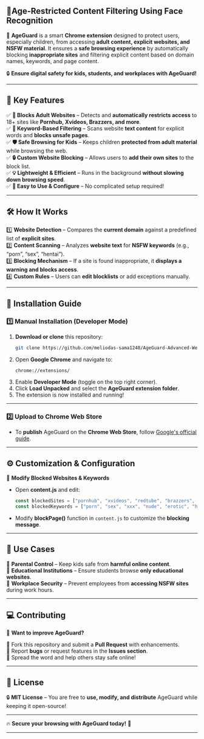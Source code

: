 ## 🔞**Age-Restricted Content Filtering Using Face Recognition**  

🚀 **AgeGuard** is a smart **Chrome extension** designed to protect users, especially children, from accessing **adult content, explicit websites, and NSFW material**. It ensures a **safe browsing experience** by automatically blocking **inappropriate sites** and filtering explicit content based on domain names, keywords, and page content.  

🔒 **Ensure digital safety for kids, students, and workplaces with AgeGuard!**  

---

## 🌟 **Key Features**  

✅ **🚫 Blocks Adult Websites** – Detects and **automatically restricts access** to 18+ sites like **Pornhub, Xvideos, Brazzers, and more**.  
✅ **📜 Keyword-Based Filtering** – Scans website **text content** for explicit words and **blocks unsafe pages**.  
✅ **🛡️ Safe Browsing for Kids** – Keeps children **protected from adult material** while browsing the web.  
✅ **🔒 Custom Website Blocking** – Allows users to **add their own sites** to the block list.  
✅ **💡 Lightweight & Efficient** – Runs in the background **without slowing down browsing speed**.  
✅ **🔧 Easy to Use & Configure** – No complicated setup required!  

---

## 🛠 **How It Works**  

1️⃣ **Website Detection** – Compares the **current domain** against a predefined list of **explicit sites**.  
2️⃣ **Content Scanning** – Analyzes **website text** for **NSFW keywords** (e.g., “porn”, “sex”, “hentai”).  
3️⃣ **Blocking Mechanism** – If a site is found inappropriate, it **displays a warning and blocks access**.  
4️⃣ **Custom Rules** – Users can **edit blocklists** or add exceptions manually.  

---

## 📌 **Installation Guide**  

### **1️⃣ Manual Installation** (Developer Mode)  

1. **Download or clone** this repository:  
   ```sh
   git clone https://github.com/meliodas-sama1248/AgeGuard-Advanced-Web-Filtering-System.git
   ```  
2. Open **Google Chrome** and navigate to:  
   ```
   chrome://extensions/
   ```
3. Enable **Developer Mode** (toggle on the top right corner).  
4. Click **Load Unpacked** and select the **AgeGuard extension folder**.  
5. The extension is now installed and running!  

---

### **2️⃣ Upload to Chrome Web Store**  

- To **publish** AgeGuard on the **Chrome Web Store**, follow [Google's official guide](https://developer.chrome.com/docs/webstore/publish/).  

---

## ⚙ **Customization & Configuration**  

🔧 **Modify Blocked Websites & Keywords**  

- Open **content.js** and edit:  

  ```javascript
  const blockedSites = ["pornhub", "xvideos", "redtube", "brazzers", "xnxx", "hentaihaven", "escort", "adultfriendfinder", "sex", "xhamster", "f95zone", "onlyfans"];
  const blockedKeywords = ["porn", "sex", "xxx", "nude", "erotic", "hentai", "cams", "escort", "incest", "fetish", "bdsm", "strip", "webcam", "nsfw", "taboo", "kinky", "adult", "blowjob"];
  ```

- Modify **blockPage()** function in `content.js` to customize the **blocking message**.  

---

## 🎯 **Use Cases**  

👶 **Parental Control** – Keep kids safe from **harmful online content**.  
🏫 **Educational Institutions** – Ensure students browse **only educational websites**.  
🏢 **Workplace Security** – Prevent employees from **accessing NSFW sites** during work hours.  

---

## 💻 **Contributing**  

🚀 **Want to improve AgeGuard?**  

🔹 Fork this repository and submit a **Pull Request** with enhancements.  
🔹 Report **bugs** or request features in the **Issues section**.  
🔹 Spread the word and help others stay safe online!  

---

## 📜 **License**  

🔒 **MIT License** – You are free to **use, modify, and distribute** AgeGuard while keeping it open-source!  

---


🔥 **Secure your browsing with AgeGuard today!** 🚀  

---
